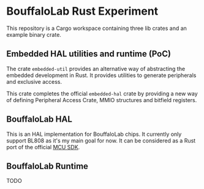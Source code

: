 # BouffaloLab Rust Experiment
This repository is a Cargo workspace containing three lib crates and an example
binary crate.

## Embedded HAL utilities and runtime (PoC)
The crate `embedded-util` provides an alternative way of abstracting the embedded 
development in Rust. It provides utilities to generate peripherals and exclusive
access.

This crate completes the official `embedded-hal` crate by providing a new way of
defining Peripheral Access Crate, MMIO structures and bitfield registers.

## BouffaloLab HAL
This is an HAL implementation for BouffaloLab chips. It currently only support 
BL808 as it's my main goal for now. It can be considered as a Rust port of the 
official [MCU SDK].

## BouffaloLab Runtime
TODO

[MCU SDK]: https://github.com/bouffalolab/bl_mcu_sdk/
